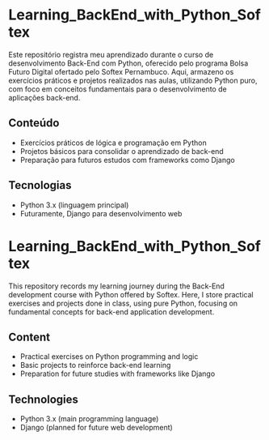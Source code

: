 # Learning_BackEnd_with_Python_Softex

Este repositório registra meu aprendizado durante o curso de desenvolvimento Back-End com Python, oferecido pelo programa Bolsa Futuro Digital ofertado pelo Softex Pernambuco. Aqui, armazeno os exercícios práticos e projetos realizados nas aulas, utilizando Python puro, com foco em conceitos fundamentais para o desenvolvimento de aplicações back-end.

## Conteúdo

- Exercícios práticos de lógica e programação em Python
- Projetos básicos para consolidar o aprendizado de back-end
- Preparação para futuros estudos com frameworks como Django

## Tecnologias

- Python 3.x (linguagem principal)
- Futuramente, Django para desenvolvimento web

# Learning_BackEnd_with_Python_Softex

This repository records my learning journey during the Back-End development course with Python offered by Softex. Here, I store practical exercises and projects done in class, using pure Python, focusing on fundamental concepts for back-end application development.

## Content

- Practical exercises on Python programming and logic
- Basic projects to reinforce back-end learning
- Preparation for future studies with frameworks like Django

## Technologies

- Python 3.x (main programming language)
- Django (planned for future web development)